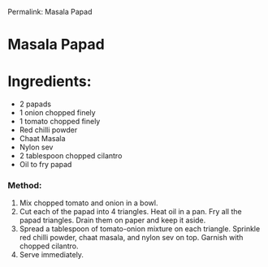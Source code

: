 Permalink: Masala Papad

# Masala Papad

# Ingredients:
* 2 papads
* 1 onion chopped finely
* 1 tomato chopped finely
* Red chilli powder
* Chaat Masala
* Nylon sev
* 2 tablespoon chopped cilantro
* Oil to fry papad

### Method:
1. Mix chopped tomato and onion in a bowl. 
2. Cut each of the papad into 4 triangles. Heat oil in a pan. Fry all the papad triangles. Drain them on paper and keep it aside. 
3. Spread a tablespoon of tomato-onion mixture on each triangle. Sprinkle red chilli powder, chaat masala, and nylon sev on top. Garnish with chopped cilantro. 
4. Serve immediately. 